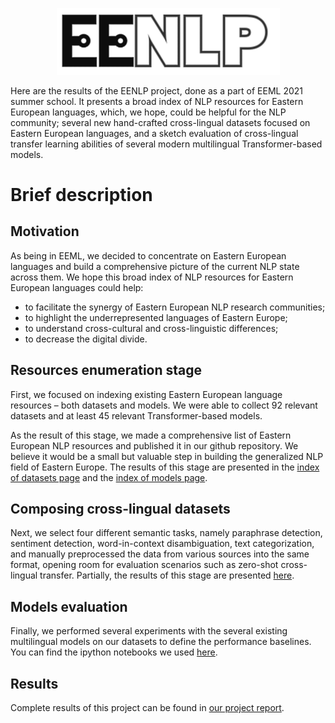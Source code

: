 <p align="center">
    <img width="357" src="docs/images/EENLP-logo.png">
</p>

Here are the results of the EENLP project, done as a part of EEML 2021 summer school. It presents a broad index of NLP resources for Eastern European languages, which, we hope, could be helpful for the NLP community; several new hand-crafted cross-lingual datasets focused on Eastern European languages, and a sketch evaluation of cross-lingual transfer learning abilities of several modern multilingual Transformer-based models.

# Brief description

## Motivation
As being in EEML, we decided to concentrate on Eastern European languages and build a comprehensive picture of the current NLP state across them.
We hope this broad index of NLP resources for Eastern European languages could help:
* to facilitate the synergy of Eastern European NLP research communities;
* to highlight the underrepresented languages of Eastern Europe;
* to understand cross-cultural and cross-linguistic differences;
* to decrease the digital divide.

## Resources enumeration stage
First, we focused on indexing existing Eastern European language resources – both datasets and models. We were able to collect 92 relevant datasets and at least 45 relevant Transformer-based models.

As the result of this stage, we made a comprehensive list of Eastern European NLP resources and published it in our github repository. We believe it would be a small but valuable step in building the generalized NLP field of Eastern Europe.
The results of this stage are presented in the [index of datasets page](https://github.com/altsoph/EENLP/blob/main/docs/datasets.md) and the [index of models page](https://github.com/altsoph/EENLP/blob/main/docs/models.md).

## Composing cross-lingual datasets
Next, we select four different semantic tasks, namely paraphrase detection, sentiment detection, word-in-context disambiguation, text categorization, and manually preprocessed the data from various sources into the same format, opening room for evaluation scenarios such as zero-shot cross-lingual transfer.
Partially, the results of this stage are presented [here](https://github.com/altsoph/EENLP/tree/main/data).

## Models evaluation
Finally, we performed several experiments with the several existing multilingual models on our datasets to define the performance baselines.
You can find the ipython notebooks we used [here](https://github.com/altsoph/EENLP/tree/main/notebooks).

## Results
Complete results of this project can be found in [our project report](https://arxiv.org/abs/2108.02605).
